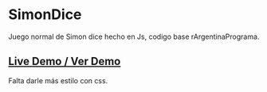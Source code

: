 # SimonDice
 Juego normal de Simon dice hecho en Js, codigo base rArgentinaPrograma.

## [Live Demo / Ver Demo](https://ibarzabal-jm.github.io/SimonDice/) 

Falta darle más estilo con css.

